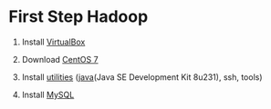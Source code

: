 # First Step Hadoop

1. Install [VirtualBox](https://www.virtualbox.org/wiki/Linux_Downloads)

2. Download [CentOS 7](http://isoredirect.centos.org/centos/7/isos/x86_64/)

3. Install [utilities](./Instructions/Install_Configure_Utilities.md) ([java](https://www.oracle.com/technetwork/pt/java/javase/downloads/jdk8-downloads-2133151.html)(Java SE Development Kit 8u231), ssh, tools)

4. Install [MySQL](./Instructions/Install_Configure_MySQL.md)